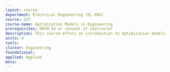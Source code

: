 ```yaml
---
layout: course 
department: Electrical Engineering (EL ENG)
course: 127
course-name: Optimization Models in Engineering
prerequisites: MATH 54 or consent of instructor
description: This course offers an introduction to optimization models and their applications, ranging from machine learning and statistics to decision-making and control, with emphasis on numerically tractable problems, such as linear or constrained least-squares optimization.
units: 4
tools: 
cluster: Engineering
foundational: 
applied: Applied
meta: 
---
```

